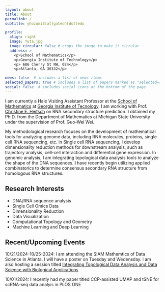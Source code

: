 ```yaml
---
layout: about
title: About
permalink: /
subtitle: yhozumi3[at]gatech[dot]edu

profile:
  align: right
  image: Yuta.jpg
  image_circular: false # crops the image to make it circular
  address: >
    <p>School of Mathematics</p>
    <p>Georgia Institute of Technology</p>
    <p> 686 Cherry St NW, 024</p>
    <p>Atlanta, GA 30332</p>

news: false  # includes a list of news items
selected_papers: true # includes a list of papers marked as "selected={true}"
social: false  # includes social icons at the bottom of the page
---
```

I am currently a Hale Visiting Assistant Professor at the [School of Mathematics](https://math.gatech.edu/) at [Georgia Institute of Tecnology](https://www.gatech.edu/). I am working with Prof. [Christine E. Heitsch](https://ceheitsch.github.io/webpage/) on RNA secondary structure prediction. I obtained my Ph.D. from the Department of Mathematics at Michigan State University under the supervision of Prof. Guo-Wei Wei.

My methodological research focuses on the development of mathematical tools for analyzing genome data, including RNA molecules, proteins, single cell RNA sequencing, etc. In Single cell RNA sequencing, I develop dimensionality reduction methods for downstream analysis, such as trajectory analysis, cell-cell interaction and differential gene expression. In genomic analysis, I am integrating topological data analysis tools to analyze the shape of the DNA sequences. I have recently begin utilizing applied combinatorics to determine consensus secondary RNA structure from homologous RNA structures.

## Research Interests
* DNA/RNA sequence analysis
* Single Cell Omics Data
* Dimensionality Reduction
* Data Visualization
* Computational Topology and Geometry
* Machine Learning and Deep Learning

## Recent/Upcoming Events
10/21/2024-10/25-2024: I am attending the SIAM Mathemtics of Data Science in Atlanta. I will have a poster on Tuesday and Wedensday. I am also hosting a session titled [Integrating Topological Data Analysis and Data Science with Biological Applications](https://meetings.siam.org/sess/dsp_programsess.cfm?SESSIONCODE=80565)

10/01/2024: I recently had my paper titled CCP-assisted UMAP and tSNE for scRNA-seq data analyis in PLOS ONE 


<!-- <h3 class="card-title font-weight-medium">Research Interests</h3>
<ul class="card-text font-weight-light list-group list-group-flush">
    
<li class="list-group-item">
  <h5 class="font-italic">Computational Topology and Graphs</h5>
  <ul class="subitems">
      <li><span class="subitem">Persistent Laplacians, Persistent Path Laplacians</span></li>
      <li><span class="subitem">Geometric Graph Learning</span></li>
  </ul>
</li>

<li class="list-group-item">
  <h5 class="font-italic">Mathematical Modeling of Infectious Disease</h5>
  <ul class="subitems">
      <li><span class="subitem">Artificial intelligence forecasting of emerging infecious variants</span></li>
  </ul>
</li>

<li class="list-group-item">
<h5 class="font-italic">Genomics</h5>
  <ul class="subitems">
      <li><span class="subitem">DNA sequencing</span></li>
      <li><span class="subitem">UMAP-assisted clustering method</span></li>
  </ul>
</li>

<li class="list-group-item">
<h5 class="font-italic">Machine Learning</h5>
  <ul class="subitems">
      <li><span class="subitem">Convolution neural network(CNN); Multitask learning; Autoencoder; Generative Adversarial network (GAN)</span></li>
      <li><span class="subitem">Long Short Term Memory network (LSTM); Gated Recurrent Units (GRU) Transfer learning</span></li>
      <li><span class="subitem">U-Net, Clustering</span></li>
  </ul>
</li>
</ul> -->
